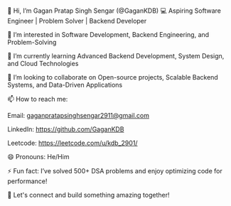 👋 Hi, I’m Gagan Pratap Singh Sengar (@GaganKDB)
💻 Aspiring Software Engineer | Problem Solver | Backend Developer

👀 I’m interested in Software Development, Backend Engineering, and Problem-Solving

🌱 I’m currently learning Advanced Backend Development, System Design, and Cloud Technologies

💞️ I’m looking to collaborate on Open-source projects, Scalable Backend Systems, and Data-Driven Applications

📫 How to reach me:

Email: gaganpratapsinghsengar2911@gmail.com

LinkedIn: https://github.com/GaganKDB

Leetcode: https://leetcode.com/u/kdb_2901/

😄 Pronouns: He/Him

⚡ Fun fact: I’ve solved 500+ DSA problems and enjoy optimizing code for performance!

🚀 Let's connect and build something amazing together!

